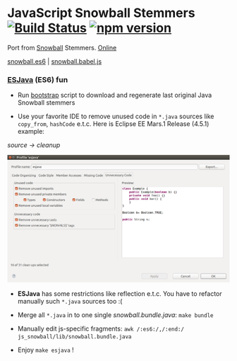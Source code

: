 # JavaScript Snowball Stemmers [![Build Status](https://travis-ci.org/mazko/jssnowball.svg?branch=master)](https://travis-ci.org/mazko/jssnowball) [![npm version](https://badge.fury.io/js/snowball-stemmers.svg)](http://badge.fury.io/js/snowball-stemmers)

Port from [Snowball](http://snowball.tartarus.org/) Stemmers. [Online](http://mazko.github.io/jssnowball/)

[snowball.es6](js_snowball/lib/snowball.es6) | [snowball.babel.js](js_snowball/lib/snowball.babel.js)

### [ESJava](https://github.com/mazko/esjava) (ES6) fun

- Run [bootstrap](snowball_cache/configure) script to download and regenerate last original Java Snowball stemmers

- Use your favorite IDE to remove unused code in ```*.java``` sources like ```copy_from```, ```hashCode``` e.t.c. Here is Eclipse EE Mars.1 Release (4.5.1) example:

*source -> cleanup*

![cleanup-profile](js_snowball/screenshots/cleanup-profile.png)

- **ESJava** has some restrictions like reflection e.t.c. You have to refactor manually such ```*.java``` sources too :(

- Merge all ```*.java``` in to one single *snowball.bundle.java*: ```make bundle```

- Manually edit js-specific fragments: ```awk /:es6:/,/:end:/ js_snowball/lib/snowball.bundle.java```

- Enjoy ```make esjava``` !
